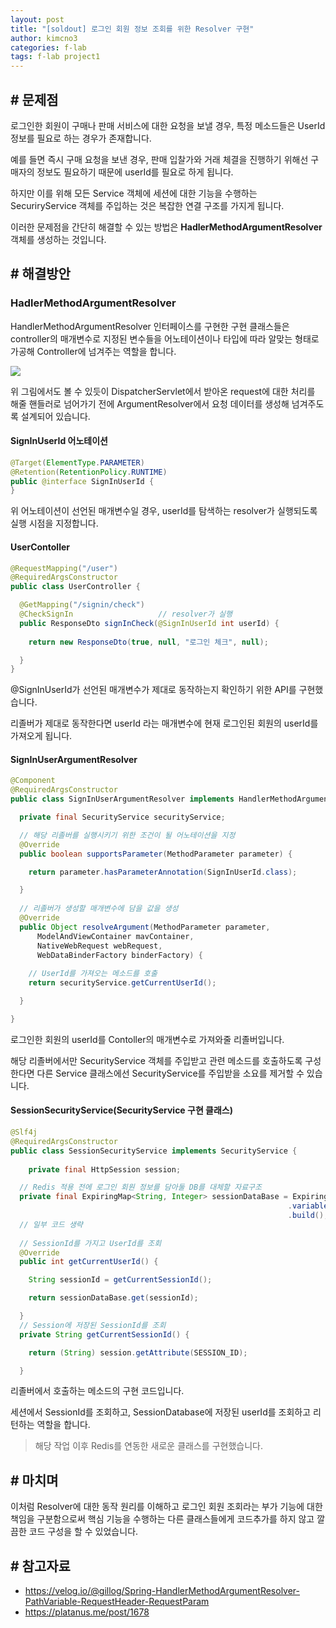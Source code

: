```yaml
---
layout: post
title: "[soldout] 로그인 회원 정보 조회를 위한 Resolver 구현"
author: kimcno3
categories: f-lab
tags: f-lab project1
---
```


## # 문제점
로그인한 회원이 구매나 판매 서비스에 대한 요청을 보낼 경우, 특정 메소드들은 UserId 정보를 필요로 하는 경우가 존재합니다.

예를 들면 즉시 구매 요청을 보낸 경우, 판매 입찰가와 거래 체결을 진행하기 위해선 구매자의 정보도 필요하기 때문에 userId를 필요로 하게 됩니다. 

하지만 이를 위해 모든 Service 객체에 세션에 대한 기능을 수행하는 SecuriryService 객체를 주입하는 것은 복잡한 연결 구조를 가지게 됩니다.

이러한 문제점을 간단히 해결할 수 있는 방법은 **HadlerMethodArgumentResolver** 객체를 생성하는 것입니다.

## # 해결방안
### HadlerMethodArgumentResolver
HandlerMethodArgumentResolver 인터페이스를 구현한 구현 클래스들은 controller의 매개변수로 지정된 변수들을 어노테이션이나 타입에 따라 알맞는 형태로 가공해 Controller에 넘겨주는 역할을 합니다.

![](https://platanus.me/wp-content/uploads/2021/09/04857c3909c14b24bef63927501b9afd.png)

위 그림에서도 볼 수 있듯이 DispatcherServlet에서 받아온 request에 대한 처리를 해줄 핸들러로 넘어가기 전에 ArgumentResolver에서 요청 데이터를 생성해 넘겨주도록 설계되어 있습니다.

#### SignInUserId 어노테이션
```java
@Target(ElementType.PARAMETER)
@Retention(RetentionPolicy.RUNTIME)
public @interface SignInUserId {
}
```
위 어노테이션이 선언된 매개변수일 경우, userId를 탐색하는 resolver가 실행되도록 실행 시점을 지정합니다.


#### UserContoller
```java
@RequestMapping("/user")
@RequiredArgsConstructor
public class UserController {

  @GetMapping("/signin/check")
  @CheckSignIn                   // resolver가 실행
  public ResponseDto signInCheck(@SignInUserId int userId) {
    
    return new ResponseDto(true, null, "로그인 체크", null);

  }
}
```
@SignInUserId가 선언된 매개변수가 제대로 동작하는지 확인하기 위한 API를 구현했습니다.

리졸버가 제대로 동작한다면 userId 라는 매개변수에 현재 로그인된 회원의 userId를 가져오게 됩니다.

#### SignInUserArgumentResolver
```java
@Component
@RequiredArgsConstructor
public class SignInUserArgumentResolver implements HandlerMethodArgumentResolver {

  private final SecurityService securityService;

  // 해당 리졸버를 실행시키기 위한 조건이 될 어노테이션을 지정
  @Override
  public boolean supportsParameter(MethodParameter parameter) {

    return parameter.hasParameterAnnotation(SignInUserId.class);

  }
  
  // 리졸버가 생성할 매개변수에 담을 값을 생성
  @Override
  public Object resolveArgument(MethodParameter parameter,
      ModelAndViewContainer mavContainer,
      NativeWebRequest webRequest,
      WebDataBinderFactory binderFactory) {
      
    // UserId를 가져오는 메소드를 호출
    return securityService.getCurrentUserId();

  }

}

```
로그인한 회원의 userId를 Contoller의 매개변수로 가져와줄 리졸버입니다. 

해당 리졸버에서만 SecurityService 객체를 주입받고 관련 메소드를 호출하도록 구성한다면 다른 Service 클래스에선 SecurityService를 주입받을 소요를 제거할 수 있습니다.

#### SessionSecurityService(SecurityService 구현 클래스)
```java
@Slf4j
@RequiredArgsConstructor
public class SessionSecurityService implements SecurityService {
  
    private final HttpSession session;

  // Redis 적용 전에 로그인 회원 정보를 담아둘 DB를 대체할 자료구조
  private final ExpiringMap<String, Integer> sessionDataBase = ExpiringMap.builder()
                                                              .variableExpiration()
                                                              .build();
  // 일부 코드 생략
  
  // SessionId를 가지고 UserId를 조회
  @Override
  public int getCurrentUserId() {

    String sessionId = getCurrentSessionId();

    return sessionDataBase.get(sessionId);

  }
  // Session에 저장된 SessionId를 조회
  private String getCurrentSessionId() {

    return (String) session.getAttribute(SESSION_ID);

  }
```
리졸버에서 호출하는 메소드의 구현 코드입니다.

세션에서 SessionId를 조회하고, SessionDatabase에 저장된 userId를 조회하고 리턴하는 역할을 합니다.

> 해당 작업 이후 Redis를 연동한 새로운 클래스를 구현했습니다.

## # 마치며
이처럼 Resolver에 대한 동작 원리를 이해하고 로그인 회원 조회라는 부가 기능에 대한 책임을 구분함으로써 핵심 기능을 수행하는 다른 클래스들에게 코드추가를 하지 않고 깔끔한 코드 구성을 할 수 있었습니다.

## # 참고자료
- https://velog.io/@gillog/Spring-HandlerMethodArgumentResolver-PathVariable-RequestHeader-RequestParam
- https://platanus.me/post/1678